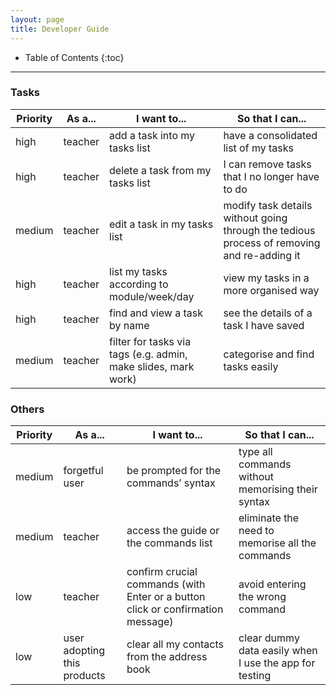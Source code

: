 ```yaml
---
layout: page
title: Developer Guide
---
```

* Table of Contents
{:toc}

--------------------------------------------------------------------------------------------------------------------

### Tasks
Priority | As a... | I want to... | So that I can...
---------|---------|--------------|-----------------
high|teacher|add a task into my tasks list|have a consolidated list of my tasks
high|teacher|delete a task from my tasks list| I can remove tasks that I no longer have to do
medium|teacher|edit a task in my tasks list|modify task details without going through the tedious process of removing and re-adding it
high|teacher| list my tasks according to module/week/day|view my tasks in a more organised way
high|teacher|find and view a task by name|see the details of a task I have saved
medium|teacher|filter for tasks via tags (e.g. admin, make slides, mark work)|categorise and find tasks easily

### Others
Priority | As a... | I want to... | So that I can...
---------|---------|--------------|-----------------
medium|forgetful user|be prompted for the commands’ syntax|type all commands without memorising their syntax
medium|teacher|access the guide or the commands list|eliminate the need to memorise all the commands
low|teacher|confirm crucial commands (with Enter or a button click or confirmation message)|avoid entering the wrong command
low|user adopting this products|clear all my contacts from the address book|clear dummy data easily when I use the app for testing
